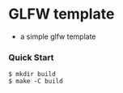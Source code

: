 # GLFW template
- a simple glfw template

### Quick Start
```shell
$ mkdir build
$ make -C build
```
